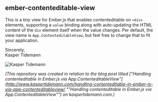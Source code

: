 ## ember-contenteditable-view

This is a tiny view for Ember.js that enables contenteditable on `<div>` elements, supporting a `value` binding along with auto-updating the HTML content of the `div` element itself when the value changes. Per default, the view name is `App.ContenteditableView`, but feel free to change that to fit your application.

Sincerely,  
Kasper Tidemann

![Kasper Tidemann](http://www.tidemannogco.dk/meemo/KasperTidemann-Signature.jpg)

*(This repository was created in relation to the blog post titled ["Handling contenteditable in Ember.js via App.ContenteditableView"](http://www.kaspertidemann.com/handling-contenteditable-in-ember-js-via-app-contenteditableview/ ""Handling contenteditable in Ember.js via App.ContenteditableView"") on kaspertidemann.com.)*